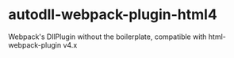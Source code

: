 # autodll-webpack-plugin-html4
Webpack's DllPlugin without the boilerplate, compatible with html-webpack-plugin v4.x

